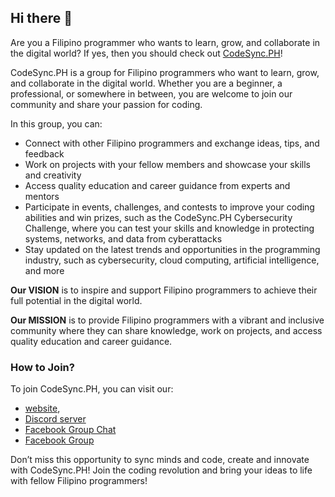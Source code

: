 ## Hi there 👋

Are you a Filipino programmer who wants to learn, grow, and collaborate in the digital world? If yes, then you should check out [CodeSync.PH]([http://codesync.ph/](https://facebook.com/groups/571688097220281/))!

CodeSync.PH is a group for Filipino programmers who want to learn, grow, and collaborate in the digital world. Whether you are a beginner, a professional, or somewhere in between, you are welcome to join our community and share your passion for coding.

In this group, you can:

- Connect with other Filipino programmers and exchange ideas, tips, and feedback
- Work on projects with your fellow members and showcase your skills and creativity
- Access quality education and career guidance from experts and mentors
- Participate in events, challenges, and contests to improve your coding abilities and win prizes, such as the CodeSync.PH Cybersecurity Challenge, where you can test your skills and knowledge in protecting systems, networks, and data from cyberattacks
- Stay updated on the latest trends and opportunities in the programming industry, such as cybersecurity, cloud computing, artificial intelligence, and more

**Our VISION** is to inspire and support Filipino programmers to achieve their full potential in the digital world.

**Our MISSION** is to provide Filipino programmers with a vibrant and inclusive community where they can share knowledge, work on projects, and access quality education and career guidance.

### How to Join?

To join CodeSync.PH, you can visit our:

- [website](http://codesync.ph/), 
- [Discord server](https://discord.com/invite/cpNguAqNGr)
- [Facebook Group Chat](https://m.me/j/AbY8czobJRw5X4aF/)
- [Facebook Group](https://facebook.com/groups/571688097220281/)

Don’t miss this opportunity to sync minds and code, create and innovate with CodeSync.PH! Join the coding revolution and bring your ideas to life with fellow Filipino programmers! 


